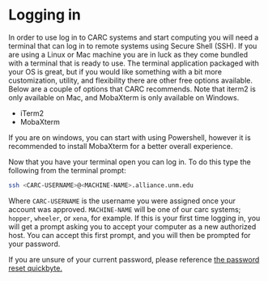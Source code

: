 # Logging in

In order to use log in to CARC systems and start computing you will need a terminal that can log in to remote systems using Secure Shell (SSH). If you are using a Linux or Mac machine you are in luck as they come bundled with a terminal that is ready to use. The terminal application packaged with your OS is great, but if you would like something with a bit more customization, utility, and flexibility there are other free options available. Below are a couple of options that CARC recommends. Note that iterm2 is only available on Mac, and MobaXterm is only available on Windows.


* iTerm2
* MobaXterm


If you are on windows, you can start with using Powershell, however it is recommended to install MobaXterm for a better overall experience.


Now that you have your terminal open you can log in. To do this type the following from the terminal prompt:

```bash
ssh <CARC-USERNAME>@<MACHINE-NAME>.alliance.unm.edu
```

Where `CARC-USERNAME` is the username you were assigned once your account was approved. `MACHINE-NAME` will be one of our carc systems; `hopper`, `wheeler`, or `xena`, for example. If this is your first time logging in, you will get a prompt asking you to accept your computer as a new authorized host. You can accept this first prompt, and you will then be prompted for your password. 

If you are unsure of your current password, please reference [the password reset quickbyte.](password_reset.md)